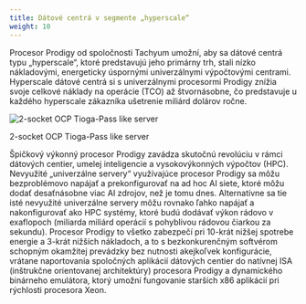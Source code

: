 ```yaml
---
title: Dátové centrá v segmente „hyperscale“
weight: 10
---
```

Procesor Prodigy od spoločnosti Tachyum umožní, aby sa dátové centrá typu „hyperscale“, ktoré predstavujú jeho primárny trh, stali nízko nákladovými, energeticky úspornými univerzálnymi výpočtovými centrami. Hyperscale dátové centrá si s univerzálnymi procesormi Prodigy znížia svoje celkové náklady na operácie (TCO) až štvornásobne, čo predstavuje u každého hyperscale zákazníka ušetrenie miliárd dolárov ročne.

![2-socket OCP Tioga-Pass like server](https://www.tachyum.com/assets/img/Dual-Slider_v2.jpg "2-socket OCP Tioga-Pass like server")

2-socket OCP Tioga-Pass like server

Špičkový výkonný procesor Prodigy zavádza skutočnú revolúciu v rámci dátových centier, umelej inteligencie a vysokovýkonných výpočtov (HPC). Nevyužité „univerzálne servery“ využívajúce procesor Prodigy sa môžu bezproblémovo napájať a prekonfigurovať na ad hoc AI siete, ktoré môžu dodať desaťnásobne viac AI zdrojov, než je tomu dnes. Alternatívne sa tie isté nevyužité univerzálne servery môžu rovnako ľahko napájať a nakonfigurovať ako HPC systémy, ktoré budú dodávať výkon rádovo v exaflopoch (miliarda miliárd operácií s pohyblivou rádovou čiarkou za sekundu). Procesor Prodigy to všetko zabezpečí pri 10-krát nižšej spotrebe energie a 3-krát nižších nákladoch, a to s bezkonkurenčným softvérom schopným okamžitej prevádzky bez nutnosti akejkoľvek konfigurácie, vrátane naportovania spoločných aplikácií dátových centier do natívnej ISA (inštrukčne orientovanej architektúry) procesora Prodigy a dynamického binárneho emulátora, ktorý umožní fungovanie starších x86 aplikácií pri rýchlosti procesora Xeon.